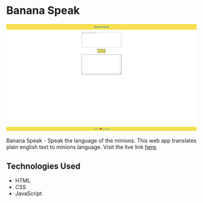 # Banana Speak

![App Image](images/mark6.png)

Banana Speak - Speak the language of the minions. This web app translates plain english text to minions language.
Visit the live link [here](https://charming-pony-bba11f.netlify.app/).

## Technologies Used
- HTML
- CSS
- JavaScript